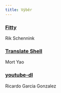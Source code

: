 ```yaml
---
title: Výběr
---
```


### [Fitty](https://github.com/rikschennink/fitty)
Rik Schennink

### [Translate Shell](https://www.soimort.org/translate-shell/)
Mort Yao

### [youtube-dl](https://rg3.github.io/youtube-dl/)
Ricardo Garcia Gonzalez
